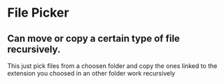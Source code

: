 # File Picker

## Can move or copy a certain type of file recursively.

This just pick files from a choosen folder and copy the ones linked to the extension you choosed in an other folder
work recursively
